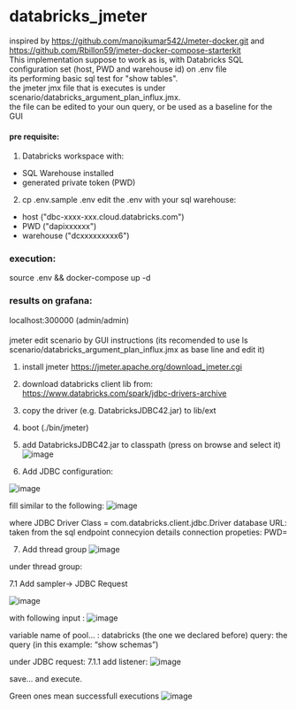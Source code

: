 # databricks_jmeter   
inspired by https://github.com/manojkumar542/Jmeter-docker.git and https://github.com/Rbillon59/jmeter-docker-compose-starterkit     
This implementation suppose to work as is, with Databricks SQL configuration set (host, PWD and warehouse id) on .env file    
its performing basic sql test for "show tables".    
the jmeter jmx file that is executes is under scenario/databricks_argument_plan_influx.jmx.   
the file can be edited to your oun query, or be used as a baseline for the GUI   
#### pre requisite: 
1. Databricks workspace with:
- SQL Warehouse installed
- generated private token (PWD)   
2. cp .env.sample .env
  edit the .env with your sql warehouse:    
  - host ("dbc-xxxx-xxx.cloud.databricks.com")      
  - PWD ("dapixxxxxx")      
  - warehouse ("dcxxxxxxxxx6")     

### execution:
source .env && docker-compose up -d

### results on grafana:     
localhost:300000 (admin/admin)

####
jmeter edit scenario by GUI instructions (its recomended to use ls scenario/databricks_argument_plan_influx.jmx as base line and edit it)      

1. install jmeter https://jmeter.apache.org/download_jmeter.cgi
2. download databricks client lib from: https://www.databricks.com/spark/jdbc-drivers-archive
3. copy the driver  (e.g. DatabricksJDBC42.jar) to lib/ext
4. boot (./bin/jmeter)
5. add  DatabricksJDBC42.jar to classpath (press on browse and select it)
![image](https://github.com/amitca71/databricks_jmeter/assets/5821916/c3581315-bfa3-4e78-9e8a-c8ab2a0cfbb5)


6. Add JDBC configuration:

![image](https://github.com/amitca71/databricks_jmeter/assets/5821916/8b7ae80e-8f93-47ff-a34e-d125da225876)


fill similar to the following:
![image](https://github.com/amitca71/databricks_jmeter/assets/5821916/c335d625-b799-4af1-a6e6-616a1749737e)

where 
JDBC Driver Class = com.databricks.client.jdbc.Driver
database URL:  taken from the sql endpoint connecyion details
connection propeties: PWD=<your token>


7. Add thread group
![image](https://github.com/amitca71/databricks_jmeter/assets/5821916/52190602-dc40-4598-aeff-c5a8553d9b67)

under thread group:

7.1 Add sampler→ JDBC Request

![image](https://github.com/amitca71/databricks_jmeter/assets/5821916/306d1cfd-0016-4930-bec0-125e60fa132b)


with following input :
![image](https://github.com/amitca71/databricks_jmeter/assets/5821916/9abf25d8-bd7c-4cd6-a9fd-1581154fd5c6)

variable name of pool… : databricks (the one we declared before)
query: the query (in this example: “show schemas”)

under JDBC request:
7.1.1 add listener:
![image](https://github.com/amitca71/databricks_jmeter/assets/5821916/13616ec4-0974-411e-83f1-adb92af87a49)

save… and execute.

Green ones mean successfull executions
![image](https://github.com/amitca71/databricks_jmeter/assets/5821916/6c0e2a7d-34db-416a-8db5-a7225988bd18)



